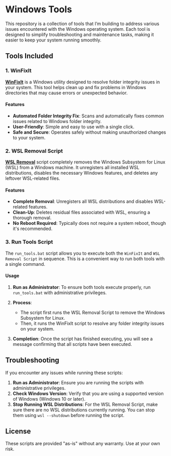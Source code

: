 # Windows Tools

This repository is a collection of tools that I’m building to address various issues encountered with the Windows operating system. Each tool is designed to simplify troubleshooting and maintenance tasks, making it easier to keep your system running smoothly.

## Tools Included

### 1. WinFixIt

**[WinFixIt](https://github.com/jadehamel/windows_tools/tree/main/tools/win_fix_it)** is a Windows utility designed to resolve folder integrity issues in your system. This tool helps clean up and fix problems in Windows directories that may cause errors or unexpected behavior.

#### Features

- **Automated Folder Integrity Fix**: Scans and automatically fixes common issues related to Windows folder integrity.
- **User-Friendly**: Simple and easy to use with a single click.
- **Safe and Secure**: Operates safely without making unauthorized changes to your system.

### 2. WSL Removal Script

**[WSL Removal](https://github.com/jadehamel/windows_tools/tree/main/tools/wsl_removal)** script completely removes the Windows Subsystem for Linux (WSL) from a Windows machine. It unregisters all installed WSL distributions, disables the necessary Windows features, and deletes any leftover WSL-related files.

#### Features

- **Complete Removal**: Unregisters all WSL distributions and disables WSL-related features.
- **Clean-Up**: Deletes residual files associated with WSL, ensuring a thorough removal.
- **No Reboot Required**: Typically does not require a system reboot, though it's recommended.

### 3. Run Tools Script

The `run_tools.bat` script allows you to execute both the `WinFixIt` and `WSL Removal Script` in sequence. This is a convenient way to run both tools with a single command.

#### Usage

1. **Run as Administrator**: To ensure both tools execute properly, run `run_tools.bat` with administrative privileges.
2. **Process**:
   - The script first runs the WSL Removal Script to remove the Windows Subsystem for Linux.
   - Then, it runs the WinFixIt script to resolve any folder integrity issues on your system.

3. **Completion**: Once the script has finished executing, you will see a message confirming that all scripts have been executed.

## Troubleshooting

If you encounter any issues while running these scripts:

1. **Run as Administrator**: Ensure you are running the scripts with administrative privileges.
2. **Check Windows Version**: Verify that you are using a supported version of Windows (Windows 10 or later).
3. **Stop Running WSL Distributions**: For the WSL Removal Script, make sure there are no WSL distributions currently running. You can stop them using `wsl --shutdown` before running the script.

## License

These scripts are provided "as-is" without any warranty. Use at your own risk.
